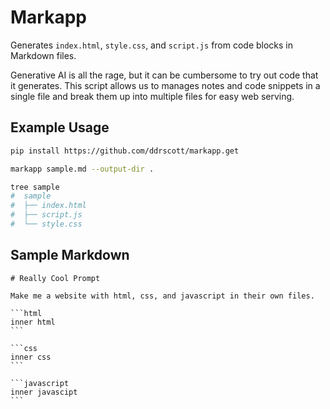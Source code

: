 # Markapp

Generates `index.html`, `style.css`, and `script.js` from code blocks in Markdown files.

Generative AI is all the rage, but it can be cumbersome to try out code that it generates.
This script allows us to manages notes and code snippets in a single file and
break them up into multiple files for easy web serving.

## Example Usage

```sh
pip install https://github.com/ddrscott/markapp.get

markapp sample.md --output-dir .

tree sample
#  sample
#  ├── index.html
#  ├── script.js
#  └── style.css
```

## Sample Markdown

    # Really Cool Prompt

    Make me a website with html, css, and javascript in their own files.
    
    ```html
    inner html
    ```
    
    ```css
    inner css
    ```
    
    ```javascript
    inner javascipt
    ```
